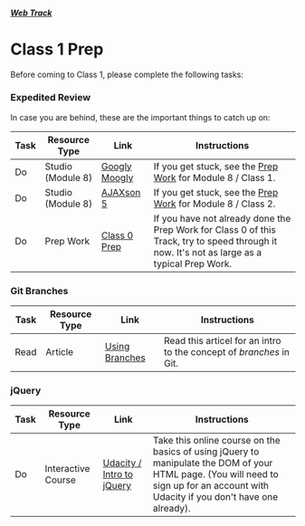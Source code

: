 ##### [Web Track](../..)

# Class 1 Prep

Before coming to Class 1, please complete the following tasks:

### Expedited Review

In case you are behind, these are the important things to catch up on:

Task | Resource Type | Link | Instructions
-----|---------------|------|-------------
Do | Studio (Module 8) | <a href="../../../../cs50/unit3-web/module8/materials/studios/googlymoogly" target="_blank">Googly Moogly</a> | If you get stuck, see the <a href="../../../../cs50/unit3-web/module8/materials/class1-prep" target="_blank">Prep Work</a> for Module 8 / Class 1.
Do | Studio (Module 8) | <a href="../../../../cs50/unit3-web/module8/materials/studios/ajaxson-5" target="_blank">AJAXson 5</a> | If you get stuck, see the <a href="../../../../cs50/unit3-web/module8/materials/class2-prep" target="_blank">Prep Work</a> for Module 8 / Class 2.
Do | Prep Work | <a href="../class0-prep" target="_blank">Class 0 Prep</a> | If you have not already done the Prep Work for Class 0 of this Track, try to speed through it now. It's not as large as a typical Prep Work.

### Git Branches
Task | Resource Type | Link | Instructions
-----|---------------|------|-------------
Read | Article | <a href="https://www.atlassian.com/git/tutorials/using-branches/" target="_blank">Using Branches</a> | Read this articel for an intro to the concept of *branches* in Git.

### jQuery
Task | Resource Type | Link | Instructions
-----|---------------|------|-------------
Do | Interactive Course | <a href="https://www.udacity.com/course/intro-to-jquery--ud245" target="_blank">Udacity / Intro to jQuery</a> | Take this online course on the basics of using jQuery to manipulate the DOM of your HTML page. (You will need to sign up for an account with Udacity if you don't have one already).
